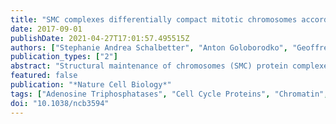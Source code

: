 ```yaml
---
title: "SMC complexes differentially compact mitotic chromosomes according to genomic context"
date: 2017-09-01
publishDate: 2021-04-27T17:01:57.495515Z
authors: ["Stephanie Andrea Schalbetter", "Anton Goloborodko", "Geoffrey Fudenberg", "Jon-Matthew Belton", "Catrina Miles", "Miao Yu", "Job Dekker", "Leonid Mirny", "Jonathan Baxter"]
publication_types: ["2"]
abstract: "Structural maintenance of chromosomes (SMC) protein complexes are key determinants of chromosome conformation. Using Hi-C and polymer modelling, we study how cohesin and condensin, two deeply conserved SMC complexes, organize chromosomes in the budding yeast Saccharomyces cerevisiae. The canonical role of cohesin is to co-align sister chromatids, while condensin generally compacts mitotic chromosomes. We find strikingly different roles for the two complexes in budding yeast mitosis. First, cohesin is responsible for compacting mitotic chromosome arms, independently of sister chromatid cohesion. Polymer simulations demonstrate that this role can be fully accounted for through cis-looping of chromatin. Second, condensin is generally dispensable for compaction along chromosome arms. Instead, it plays a targeted role compacting the rDNA proximal regions and promoting resolution of peri-centromeric regions. Our results argue that the conserved mechanism of SMC complexes is to form chromatin loops and that distinct SMC-dependent looping activities are selectively deployed to appropriately compact chromosomes."
featured: false
publication: "*Nature Cell Biology*"
tags: ["Adenosine Triphosphatases", "Cell Cycle Proteins", "Chromatin", "Chromatin Assembly and Disassembly", "Chromosomal Proteins", "Non-Histone", "Chromosome Structures", "Chromosomes", "Fungal", "Computer Simulation", "DNA-Binding Proteins", "DNA", "Fungal", "DNA", "Ribosomal", "Mitosis", "Models", "Genetic", "Models", "Molecular", "Multiprotein Complexes", "Nucleic Acid Conformation", "Saccharomyces cerevisiae", "Saccharomyces cerevisiae Proteins", "Structure-Activity Relationship"]
doi: "10.1038/ncb3594"
---
```


